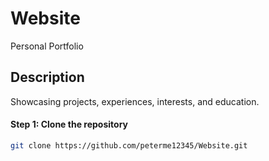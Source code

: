 # Website

Personal Portfolio

## Description

Showcasing projects, experiences, interests, and education. 

#### Step 1: Clone the repository

```bash
git clone https://github.com/peterme12345/Website.git
```
